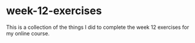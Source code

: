 # week-12-exercises
This is a collection of the things I did to complete the week 12 exercises for my online course.
